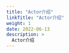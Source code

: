 ```yaml
---
title: "Actor介绍"
linkTitle: "Actor介绍"
weight: 1
date: 2022-06-13
description: >
  Actor介绍
---
```






